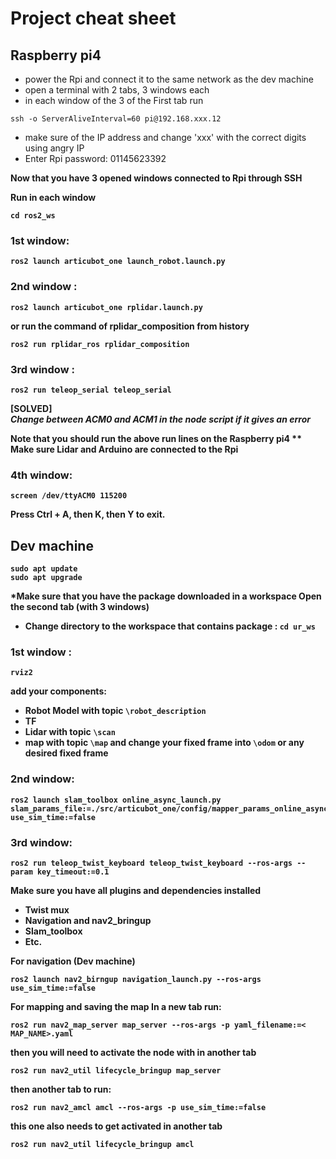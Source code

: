# Project cheat sheet

## Raspberry pi4
* power the Rpi and connect it to the same network as the dev machine
* open a terminal with 2 tabs, 3 windows each
* in each window of the 3 of the First tab run 
```
ssh -o ServerAliveInterval=60 pi@192.168.xxx.12
```
* make sure of the IP address and change 'xxx' with the correct digits using angry IP
* Enter Rpi password: 01145623392

<b> Now that you have 3 opened windows connected to Rpi through SSH <b>

Run in each window
```
cd ros2_ws
```

### 1st window: 
```
ros2 launch articubot_one launch_robot.launch.py
```
### 2nd window : 
```
ros2 launch articubot_one rplidar.launch.py
```
or run the command of rplidar_composition from history
```
ros2 run rplidar_ros rplidar_composition
```
### 3rd window : 
```
ros2 run teleop_serial teleop_serial
```  

[SOLVED]  
*Change between ACM0 and ACM1 in the node script if it gives an error*

<b> Note that you should run the above run lines on the Raspberry pi4 <b>
** Make sure Lidar and Arduino are connected to the Rpi
### 4th window:
```
screen /dev/ttyACM0 115200
```
Press Ctrl + A, then K, then Y to exit.

## Dev machine
``` 
sudo apt update
sudo apt upgrade
```
*Make sure that you have the package downloaded in a workspace
Open the second tab (with 3 windows)
* Change directory to the workspace that contains package : `cd ur_ws`

### 1st window :
```
rviz2
```
add your components:
* Robot Model with topic `\robot_description`
* TF
* Lidar with topic `\scan`
* map with topic `\map`
and change your fixed frame into `\odom` or any desired fixed frame
### 2nd window: 
```
ros2 launch slam_toolbox online_async_launch.py slam_params_file:=./src/articubot_one/config/mapper_params_online_async.yaml use_sim_time:=false
```
### 3rd window: 
```
ros2 run teleop_twist_keyboard teleop_twist_keyboard --ros-args --param key_timeout:=0.1
```
Make sure you have all plugins and dependencies installed
* Twist mux
* Navigation and nav2_bringup
* Slam_toolbox
* Etc.

For navigation (Dev machine)
```
ros2 launch nav2_birngup navigation_launch.py --ros-args use_sim_time:=false
```
For mapping and saving the map
In a new tab run:
```
ros2 run nav2_map_server map_server --ros-args -p yaml_filename:=<	MAP_NAME>.yaml
```
then you will need to activate the node with in another tab
```
ros2 run nav2_util lifecycle_bringup map_server
```
then another tab to run:
```
ros2 run nav2_amcl amcl --ros-args -p use_sim_time:=false
```
this one also needs to get activated in another tab
```
ros2 run nav2_util lifecycle_bringup amcl
```
